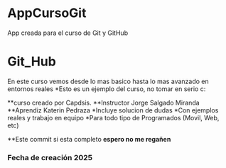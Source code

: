 # AppCursoGit
App creada para el curso de Git y GitHub
# Git_Hub

En este curso vemos desde lo mas basico hasta lo mas avanzado en entornos reales
*Esto es un ejemplo del curso, no tomar en serio c:


**curso creado por Capdsis.
**Instructor Jorge Salgado Miranda
**Aprendiz Katerin Pedraza
*Incluye solucion de dudas
*Con ejemplos reales y trabajo en equipo
*Para todo tipo de Programados (Movil, Web, etc)

**Este commit si esta completo
**espero no me regañen**

### Fecha de creación 2025

